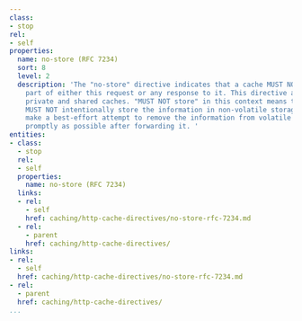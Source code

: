 ```yaml
---
class:
- stop
rel:
- self
properties:
  name: no-store (RFC 7234)
  sort: 8
  level: 2
  description: 'The "no-store" directive indicates that a cache MUST NOT store any
    part of either this request or any response to it. This directive applies to both
    private and shared caches. "MUST NOT store" in this context means that the cache
    MUST NOT intentionally store the information in non-volatile storage, and MUST
    make a best-effort attempt to remove the information from volatile storage as
    promptly as possible after forwarding it. '
entities:
- class:
  - stop
  rel:
  - self
  properties:
    name: no-store (RFC 7234)
  links:
  - rel:
    - self
    href: caching/http-cache-directives/no-store-rfc-7234.md
  - rel:
    - parent
    href: caching/http-cache-directives/
links:
- rel:
  - self
  href: caching/http-cache-directives/no-store-rfc-7234.md
- rel:
  - parent
  href: caching/http-cache-directives/
...
```

